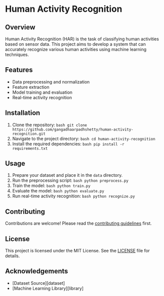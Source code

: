# Human Activity Recognition

## Overview

Human Activity Recognition (HAR) is the task of classifying human activities based on sensor data. This project aims to develop a system that can accurately recognize various human activities using machine learning techniques.

## Features

- Data preprocessing and normalization
- Feature extraction
- Model training and evaluation
- Real-time activity recognition

## Installation

1. Clone the repository:
       ```bash
       git clone https://github.com/gangadhaarpadhshetty/human-activity-recognition.git
       ```
2. Navigate to the project directory:
       ```bash
       cd human-activity-recognition
       ```
3. Install the required dependencies:
       ```bash
       pip install -r requirements.txt
       ```

## Usage

1. Prepare your dataset and place it in the `data` directory.
2. Run the preprocessing script:
       ```bash
       python preprocess.py
       ```
3. Train the model:
       ```bash
       python train.py
       ```
4. Evaluate the model:
       ```bash
       python evaluate.py
       ```
5. Run real-time activity recognition:
       ```bash
       python recognize.py
       ```

## Contributing

Contributions are welcome! Please read the [contributing guidelines](CONTRIBUTING.md) first.

## License

This project is licensed under the MIT License. See the [LICENSE](LICENSE) file for details.

## Acknowledgements

- [Dataset Source][dataset]
- [Machine Learning Library][library]

